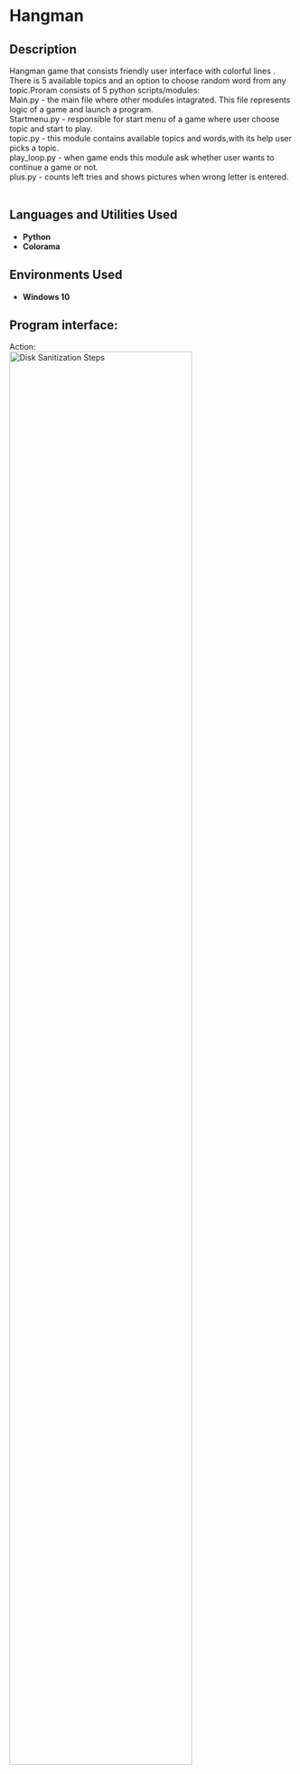 <h1>Hangman</h1>


<h2>Description</h2>
Hangman game that consists friendly user interface with colorful lines . There is 5 available topics and an option to choose random word from any topic.Proram consists of 5 python scripts/modules: <br />
Main.py - the main file where other modules intagrated. This file represents logic of a game and launch a program.<br />
Startmenu.py - responsible for start menu of a game where user choose topic and start to play.<br />
topic.py - this module contains available topics and words,with its help user picks a topic.<br />
play_loop.py - when game ends this module ask whether user wants to continue a game or not.<br />
plus.py - counts left tries and shows pictures when wrong letter is entered.<br />

<br />


<h2>Languages and Utilities Used</h2>

- <b>Python</b> 
- <b>Colorama</b>

<h2>Environments Used </h2>

- <b>Windows 10</b> 

<h2>Program interface:</h2>

<p align="center">

Action:  <br/>
<img src="https://i.imgur.com/AeZkvFQ.png" height="80%" width="80%" alt="Disk Sanitization Steps"/>
</p>

<!--
 ```diff
- text in red
+ text in green
! text in orange
# text in gray
@@ text in purple (and bold)@@
```
--!>
